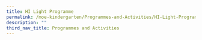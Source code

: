 ```yaml
---
title: HI Light Programme
permalink: /moe-kindergarten/Programmes-and-Activities/HI-Light-Programme/
description: ""
third_nav_title: Programmes and Activities
---
```

